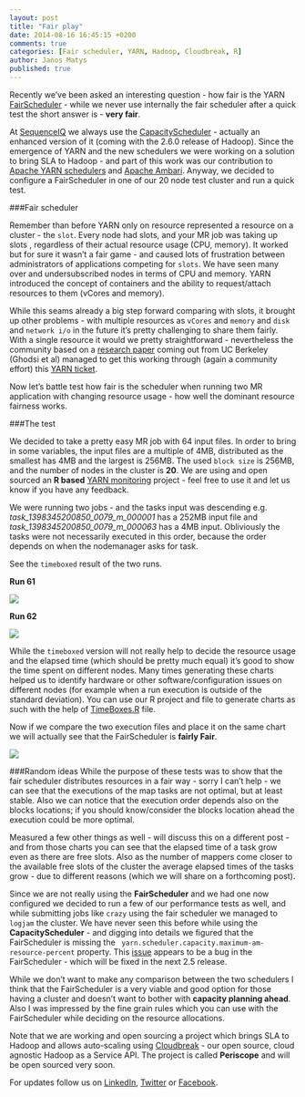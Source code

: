 ```yaml
---
layout: post
title: "Fair play"
date: 2014-08-16 16:45:15 +0200
comments: true
categories: [Fair scheduler, YARN, Hadoop, Cloudbreak, R]
author: Janos Matys
published: true
---
```




Recently we’ve been asked an interesting question - how fair is the YARN [FairScheduler](http://hadoop.apache.org/docs/r2.4.1/hadoop-yarn/hadoop-yarn-site/FairScheduler.html) - while we never use internally the fair scheduler after a quick test the short answer is - **very fair**.

At [SequenceIQ](http://sequenceiq.com/) we always use the [CapacityScheduler](http://hadoop.apache.org/docs/r2.4.1/hadoop-yarn/hadoop-yarn-site/CapacityScheduler.html) - actually an enhanced version of it (coming with the 2.6.0 release of Hadoop). Since the emergence of YARN and the new schedulers we were working on a solution to bring SLA to Hadoop - and part of this work was our contribution to [Apache YARN schedulers](https://issues.apache.org/jira/browse/YARN-1495) and [Apache Ambari](http://ambari.apache.org/). Anyway, we decided to configure a FairScheduler in one of our 20 node test cluster and run a quick test.

###Fair scheduler

Remember than before YARN only on resource represented a resource on a cluster - the `slot`. Every node had slots, and your MR job was taking up slots , regardless of their actual resource usage (CPU, memory). It worked but for sure it wasn’t a fair game - and caused lots of frustration between administrators of applications competing for `slots`. We have seen many over and undersubscribed nodes in terms of CPU and memory. YARN introduced the concept of containers and the ability to request/attach resources to them (vCores and memory).

While this seams already a big step forward comparing with slots, it brought up other problems - with multiple resources as `vCores` and `memory` and `disk` and `network i/o` in the future it’s pretty challenging to share them fairly. With a single resource it would we pretty straightforward - nevertheless the community based on a [research paper](http://static.usenix.org/event/nsdi11/tech/full_papers/Ghodsi.pdf) coming out from UC Berkeley (Ghodsi et al) managed to get this working through (again a community effort) this [YARN ticket](https://issues.apache.org/jira/browse/YARN-326).

Now let’s battle test how fair is the scheduler when running two MR application with changing resource usage - how well the dominant resource fairness works.

###The test

We decided to take a pretty easy MR job with 64 input files. In order to bring in some 	variables, the input files are a multiple of 4MB, distributed as the smallest has 4MB and the largest is 256MB. The used `block size` is 256MB, and the number of nodes in the cluster is **20**. We are using and open sourced an **R based** [YARN monitoring](https://github.com/sequenceiq/yarn-monitoring) project - feel free to use it and let us know if you have any feedback. 

We were running two jobs - and the tasks input was descending e.g. *task_1398345200850_0079_m_000001* has a 252MB input file and *task_1398345200850_0079_m_000063* has a 4MB input. Obliviously the tasks were not necessarily executed in this order, because the order depends on when the nodemanager asks for task.

See the `timeboxed` result of the two runs.

**Run 61**

![](https://raw.githubusercontent.com/sequenceiq/sequenceiq-samples/master/yarn-monitoring-R/images/run61.png)

**Run 62**

![](https://raw.githubusercontent.com/sequenceiq/sequenceiq-samples/master/yarn-monitoring-R/images/run62.png)

While the `timeboxed` version will not really help to decide the resource usage and the elapsed time (which should be pretty much equal) it’s good to show the time spent on different nodes. Many times generating these charts helped us to identify hardware or other software/configuration issues on different nodes (for example when a run execution is outside of the standard deviation). You can use our R project and file to generate charts as such with the help of [TimeBoxes.R](https://github.com/sequenceiq/yarn-monitoring/blob/master/RProjects/TimeBoxes.R) file.

Now if we compare the two execution files and place it on the same chart we will actually see that the FairScheduler is **fairly Fair**.

![](https://raw.githubusercontent.com/sequenceiq/sequenceiq-samples/master/yarn-monitoring-R/images/test8_active_mapppers_num.png)

###Random ideas
While the purpose of these tests was to show that the fair scheduler distributes resources in a fair way - sorry I can’t help - we can see that the executions of the map tasks are not optimal, but at least stable. Also we can notice that the execution order depends also on the blocks locations; if you should know/consider the blocks location ahead the execution could be more optimal. 

Measured a few other things as well - will discuss this on a different post - and from those charts you can see that the elapsed time of a task grow even as there are free slots.  Also as the number of mappers come closer to the available free slots of the cluster the average elapsed times of the tasks grow - due to different reasons (which we will share on a forthcoming post). 

Since we are not really using the **FairScheduler** and we had one now configured we decided to run a few of our performance tests as well, and while submitting jobs like `crazy` using the fair scheduler we managed to `logjam` the cluster. 
We have never seen this before while using the **CapacityScheduler** - and digging into details we figured that the FairScheduler is missing the ` yarn.scheduler.capacity.maximum-am-resource-percent` property. This [issue](https://issues.apache.org/jira/browse/YARN-1913) appears to be a bug in the FairScheduler - which will be fixed in the next 2.5 release.

While we don’t want to make any comparison between the two schedulers I think that the FairScheduler is a very viable and good option for those having a cluster and doesn’t want to bother with **capacity planning ahead**. Also I was impressed by the fine grain rules which you can use with the FairScheduler while deciding on the resource allocations.

Note that we are working and open sourcing a project which brings SLA to Hadoop and allows auto-scaling using [Cloudbreak](http://sequenceiq.com/cloudbreak/) - our open source, cloud agnostic Hadoop as a Service API. The project is called **Periscope** and will be open sourced very soon. 

For updates follow us on [LinkedIn](https://www.linkedin.com/company/sequenceiq/), [Twitter](https://twitter.com/sequenceiq) or [Facebook](https://www.facebook.com/sequenceiq).
